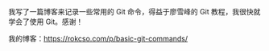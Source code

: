 我写了一篇博客来记录一些常用的 Git 命令，得益于廖雪峰的 Git 教程，我很快就学会了使用 Git。感谢！

我的博客：https://rokcso.com/p/basic-git-commands/
